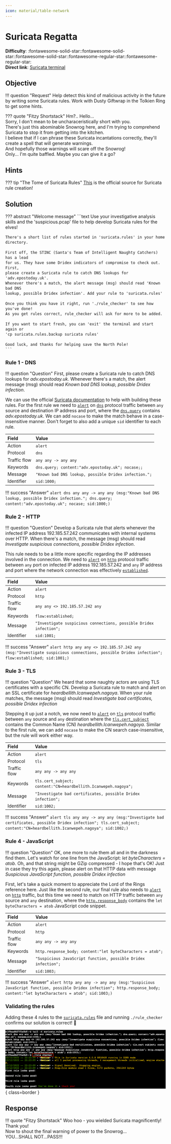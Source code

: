 ```yaml
---
icon: material/table-network
---
```


# Suricata Regatta

**Difficulty**: :fontawesome-solid-star::fontawesome-solid-star::fontawesome-solid-star::fontawesome-regular-star::fontawesome-regular-star:<br/>
**Direct link**: [Suricata terminal](https://hhc22-wetty.kringlecon.com/?&challenge=suricata)



## Objective

!!! question "Request"
    Help detect this kind of malicious activity in the future by writing some Suricata rules. Work with Dusty Giftwrap in the Tolkien Ring to get some hints.

??? quote "Fitzy Shortstack"
    Hm?.. Hello...<br/>
    Sorry, I don't mean to be uncharaceristically short with you.<br/>
    There's just this abominable Snowrog here, and I'm trying to comprehend Suricata to stop it from getting into the kitchen.<br/>
    I believe that if I can phrase these Suricata incantations correctly, they'll create a spell that will generate warnings.<br/>
    And hopefully those warnings will scare off the Snowrog!<br/>
    Only... I'm quite baffled. Maybe you can give it a go?


## Hints

??? tip "The Tome of Suricata Rules"
    [This](https://suricata.readthedocs.io/en/suricata-6.0.0/rules/intro.html) is the official source for Suricata rule creation!


## Solution

??? abstract "Welcome message"
    ```text
    Use your investigative analysis skills and the 'suspicious.pcap' file to help
    develop Suricata rules for the elves!

    There's a short list of rules started in 'suricata.rules' in your home directory.

    First off, the STINC (Santa's Team of Intelligent Naughty Catchers) has a lead
    for us. They have some Dridex indicators of compromise to check out. First,
    please create a Suricata rule to catch DNS lookups for 'adv.epostoday.uk'.
    Whenever there's a match, the alert message (msg) should read 'Known bad DNS
    lookup, possible Dridex infection'. Add your rule to 'suricata.rules'

    Once you think you have it right, run './rule_checker' to see how you've done!
    As you get rules correct, rule_checker will ask for more to be added.

    If you want to start fresh, you can 'exit' the terminal and start again or
    'cp suricata.rules.backup suricata rules'

    Good luck, and thanks for helping save the North Pole!
    ```

### Rule 1 - DNS

!!! question "Question"
    First, please create a Suricata rule to catch DNS lookups for *adv.epostoday.uk*. Whenever there's a match, the alert message (msg) should read *Known bad DNS lookup, possible Dridex infection*.

We can use the official [Suricata documentation](https://suricata.readthedocs.io/en/suricata-6.0.0/rules/intro.html) to help with building these rules. For the first rule we need to [`alert`](https://suricata.readthedocs.io/en/suricata-6.0.0/rules/intro.html#action) on [`dns`](https://suricata.readthedocs.io/en/suricata-6.0.0/rules/intro.html#protocol) protocol traffic between `any` source and destination IP address and port, where the [`dns.query`](https://suricata.readthedocs.io/en/suricata-6.0.0/rules/dns-keywords.html#dns-query) contains *adv.epostoday.uk*. We can add `nocase` to make the match behave in a case-insensitive manner. Don't forget to also add a unique `sid` identifier to each rule.

| Field        | Value                                                 |
| :----------- | :---------------------------------------------------- |
| Action       | `alert`                                               |
| Protocol     | `dns`                                                 |
| Traffic flow | `any any -> any any`                                  |
| Keywords     | `dns.query; content:"adv.epostoday.uk"; nocase;;`     |
| Message      | `"Known bad DNS lookup, possible Dridex infection.";` |
| Identifier   | `sid:1000;`                                           |

!!! success "Answer"
    `alert dns any any -> any any (msg:"Known bad DNS lookup, possible Dridex infection."; dns.query; content:"adv.epostoday.uk"; nocase; sid:1000;)`


### Rule 2 - HTTP

!!! question "Question"
    Develop a Suricata rule that alerts whenever the infected IP address 192.185.57.242 communicates with internal systems over HTTP. When there's a match, the message (msg) should read *Investigate suspicious connections, possible Dridex infection*.

This rule needs to be a little more specific regarding the IP addresses involved in the connection. We need to [`alert`](https://suricata.readthedocs.io/en/suricata-6.0.0/rules/intro.html#action) on [`http`](https://suricata.readthedocs.io/en/suricata-6.0.0/rules/intro.html#protocol) protocol traffic between `any` port on infected IP address 192.185.57.242 and `any` IP address and port where the network connection was effectively [`established`](https://suricata.readthedocs.io/en/suricata-6.0.0/rules/flow-keywords.html#flow).

| Field        | Value                                                              |
| :----------- | :----------------------------------------------------------------- |
| Action       | `alert`                                                            |
| Protocol     | `http`                                                             |
| Traffic flow | `any any <> 192.185.57.242 any`                                    |
| Keywords     | `flow:established;`                                                |
| Message      | `"Investigate suspicious connections, possible Dridex infection";` |
| Identifier   | `sid:1001;`                                                        |

!!! success "Answer"
    `alert http any any <> 192.185.57.242 any (msg:"Investigate suspicious connections, possible Dridex infection"; flow:established; sid:1001;)`


### Rule 3 - TLS

!!! question "Question"
    We heard that some naughty actors are using TLS certificates with a specific CN. Develop a Suricata rule to match and alert on an SSL certificate for *heardbellith.Icanwepeh.nagoya*. When your rule matches, the message (msg) should read *Investigate bad certificates, possible Dridex infection*

Stepping it up just a notch, we now need to [`alert`](https://suricata.readthedocs.io/en/suricata-6.0.0/rules/intro.html#action) on [`tls`](https://suricata.readthedocs.io/en/suricata-6.0.0/rules/intro.html#protocol) protocol traffic between `any` source and `any` destination where the [`tls.cert_subject`](https://suricata.readthedocs.io/en/suricata-6.0.0/rules/tls-keywords.html#tls-cert-subject) contains the Common Name (CN) *heardbellith.Icanwepeh.nagoya*. Similar to the first rule, we can add `nocase` to make the CN search case-insensitive, but the rule will work either way.

| Field        | Value                                                           |
| :----------- | :-------------------------------------------------------------- |
| Action       | `alert`                                                         |
| Protocol     | `tls`                                                           |
| Traffic flow | `any any -> any any`                                            |
| Keywords     | `tls.cert_subject; content:"CN=heardbellith.Icanwepeh.nagoya";` |
| Message      | `"Investigate bad certificates, possible Dridex infection";`    |
| Identifier   | `sid:1002;`                                                     |

!!! success "Answer"
    `alert tls any any -> any any (msg:"Investigate bad certificates, possible Dridex infection"; tls.cert_subject; content:"CN=heardbellith.Icanwepeh.nagoya"; sid:1002;)`


### Rule 4 - JavaScript

!!! question "Question"
    OK, one more to rule them all and in the darkness find them. Let's watch for one line from the JavaScript: *let byteCharacters = atob*. Oh, and that string might be GZip compressed - I hope that's OK! Just in case they try this again, please alert on that HTTP data with message *Suspicious JavaScript function, possible Dridex infection*

First, let's take a quick moment to appreciate the Lord of the Rings reference here. Just like the second rule, our final rule also needs to [`alert`](https://suricata.readthedocs.io/en/suricata-6.0.0/rules/intro.html#action) on [`http`](https://suricata.readthedocs.io/en/suricata-6.0.0/rules/intro.html#protocol) traffic, but this time we need to match on HTTP traffic between `any` source and `any` destination, where the [`http.response_body`](https://suricata.readthedocs.io/en/suricata-6.0.0/rules/http-keywords.html#http-response-body) contains the `let byteCharacters = atob` JavaScript code snippet.

| Field        | Value                                                          |
| :----------- | :------------------------------------------------------------- |
| Action       | `alert`                                                        |
| Protocol     | `http`                                                         |
| Traffic flow | `any any -> any any`                                           |
| Keywords     | `http.response_body; content:"let byteCharacters = atob";`     |
| Message      | `"Suspicious JavaScript function, possible Dridex infection";` |
| Identifier   | `sid:1003;`                                                    |

!!! success "Answer"
    `alert http any any -> any any (msg:"Suspicious JavaScript function, possible Dridex infection"; http.response_body; content:"let byteCharacters = atob"; sid:1003;)`

### Validating the rules

Adding these 4 rules to the [`suricata.rules`](../artifacts/objectives/o4/suricata.rules) file and running `./rule_checker` confirms our solution is correct! :metal:

![Checking the rules](../img/objectives/o4/run_rule_checker.png){ class=border }


## Response

!!! quote "Fitzy Shortstack"
    Woo hoo - you wielded Suricata magnificently! Thank you!<br/>
    Now to shout the final warning of power to the Snowrog...<br/>
    YOU...SHALL NOT...PASS!!!<br/>
